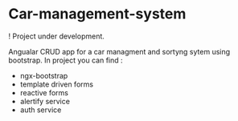 # Car-management-system

! Project under development.

Angualar CRUD  app for a car managment and sortyng sytem using bootstrap.
In project you can find :
- ngx-bootstrap
- template driven forms
- reactive forms
- alertify service
- auth service


